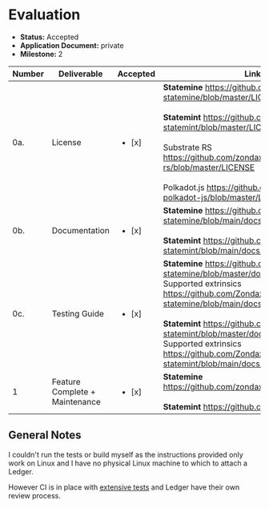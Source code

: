 # Evaluation

- **Status:** Accepted
- **Application Document:** private
- **Milestone:** 2

| Number | Deliverable | Accepted | Link | Evaluation Notes |
| ------ | ----------- | -------- | ---- |----------------- |
| 0a.  | License | <ul><li>[x] </li></ul> | **Statemine** https://github.com/zondax/ledger-statemine/blob/master/LICENSE <br> <br> **Statemint** https://github.com/zondax/ledger-statemint/blob/master/LICENSE <br> <br> Substrate RS https://github.com/zondax/ledger-substrate-rs/blob/master/LICENSE <br> <br> Polkadot.js  https://github.com/zondax/ledger-polkadot-js/blob/master/LICENSE | Apache 2.0  |
| 0b. | Documentation | <ul><li>[x] </li></ul> | **Statemine** https://github.com/Zondax/ledger-statemine/blob/main/docs/APDUSPEC.md <br> <br>   **Statemint** https://github.com/Zondax/ledger-statemint/blob/main/docs/APDUSPEC.md | Hosted under https://docs.zondax.ch
| 0c. | Testing Guide | <ul><li>[x] </li></ul> | **Statemine** https://github.com/Zondax/ledger-statemine/blob/master/docs/build.md <br> Supported extrinsics https://github.com/Zondax/ledger-statemine/blob/main/docs/supported_latest.md <br> <br> **Statemint** https://github.com/Zondax/ledger-statemint/blob/master/docs/build.md <br> Supported extrinsics https://github.com/Zondax/ledger-statemint/blob/main/docs/supported_latest.md | 
| 1 | Feature Complete + Maintenance | <ul><li>[x] </li></ul> | **Statemine** https://github.com/zondax/statemine <br> <br> **Statemint** https://github.com/zondax/statemint | 

## General Notes

I couldn't run the tests or build myself as the instructions provided only work on Linux and I have no physical Linux machine to which to attach a Ledger.

However CI is in place with [extensive tests](https://github.com/Zondax/ledger-statemint/blob/ae36d96f26d0e371f61dcd77ae10465aaf8ea912/tests/testcases_current.json) and Ledger have their own review process.